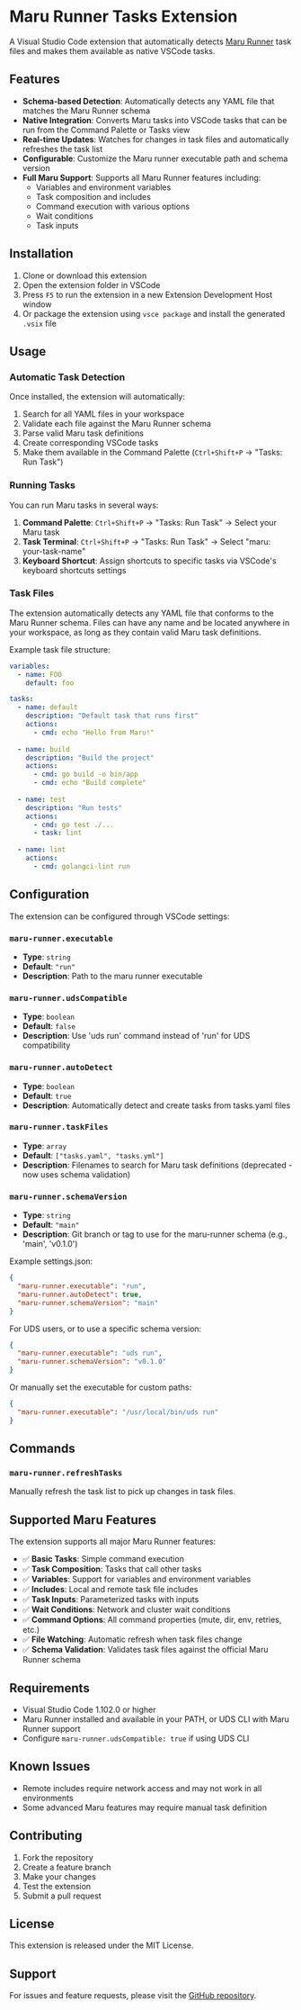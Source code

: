 # Maru Runner Tasks Extension

A Visual Studio Code extension that automatically detects [Maru Runner](https://github.com/defenseunicorns/maru-runner) task files and makes them available as native VSCode tasks.

## Features

- **Schema-based Detection**: Automatically detects any YAML file that matches the Maru Runner schema
- **Native Integration**: Converts Maru tasks into VSCode tasks that can be run from the Command Palette or Tasks view
- **Real-time Updates**: Watches for changes in task files and automatically refreshes the task list
- **Configurable**: Customize the Maru runner executable path and schema version
- **Full Maru Support**: Supports all Maru Runner features including:
  - Variables and environment variables
  - Task composition and includes
  - Command execution with various options
  - Wait conditions
  - Task inputs

## Installation

1. Clone or download this extension
2. Open the extension folder in VSCode
3. Press `F5` to run the extension in a new Extension Development Host window
4. Or package the extension using `vsce package` and install the generated `.vsix` file

## Usage

### Automatic Task Detection

Once installed, the extension will automatically:
1. Search for all YAML files in your workspace
2. Validate each file against the Maru Runner schema
3. Parse valid Maru task definitions
4. Create corresponding VSCode tasks
5. Make them available in the Command Palette (`Ctrl+Shift+P` → "Tasks: Run Task")

### Running Tasks

You can run Maru tasks in several ways:

1. **Command Palette**: `Ctrl+Shift+P` → "Tasks: Run Task" → Select your Maru task
2. **Task Terminal**: `Ctrl+Shift+P` → "Tasks: Run Task" → Select "maru: your-task-name"
3. **Keyboard Shortcut**: Assign shortcuts to specific tasks via VSCode's keyboard shortcuts settings

### Task Files

The extension automatically detects any YAML file that conforms to the Maru Runner schema. Files can have any name and be located anywhere in your workspace, as long as they contain valid Maru task definitions.

Example task file structure:
```yaml
variables:
  - name: FOO
    default: foo

tasks:
  - name: default
    description: "Default task that runs first"
    actions:
      - cmd: echo "Hello from Maru!"
  
  - name: build
    description: "Build the project"
    actions:
      - cmd: go build -o bin/app
      - cmd: echo "Build complete"
  
  - name: test
    description: "Run tests"
    actions:
      - cmd: go test ./...
      - task: lint
  
  - name: lint
    actions:
      - cmd: golangci-lint run
```

## Configuration

The extension can be configured through VSCode settings:

### `maru-runner.executable`
- **Type**: `string`
- **Default**: `"run"`
- **Description**: Path to the maru runner executable

### `maru-runner.udsCompatible`
- **Type**: `boolean`
- **Default**: `false`
- **Description**: Use 'uds run' command instead of 'run' for UDS compatibility

### `maru-runner.autoDetect`
- **Type**: `boolean`
- **Default**: `true`
- **Description**: Automatically detect and create tasks from tasks.yaml files

### `maru-runner.taskFiles`
- **Type**: `array`
- **Default**: `["tasks.yaml", "tasks.yml"]`
- **Description**: Filenames to search for Maru task definitions (deprecated - now uses schema validation)

### `maru-runner.schemaVersion`
- **Type**: `string`
- **Default**: `"main"`
- **Description**: Git branch or tag to use for the maru-runner schema (e.g., 'main', 'v0.1.0')

Example settings.json:
```json
{
  "maru-runner.executable": "run",
  "maru-runner.autoDetect": true,
  "maru-runner.schemaVersion": "main"
}
```

For UDS users, or to use a specific schema version:
```json
{
  "maru-runner.executable": "uds run",
  "maru-runner.schemaVersion": "v0.1.0"
}
```

Or manually set the executable for custom paths:
```json
{
  "maru-runner.executable": "/usr/local/bin/uds run"
}
```

## Commands

### `maru-runner.refreshTasks`
Manually refresh the task list to pick up changes in task files.

## Supported Maru Features

The extension supports all major Maru Runner features:

- ✅ **Basic Tasks**: Simple command execution
- ✅ **Task Composition**: Tasks that call other tasks
- ✅ **Variables**: Support for variables and environment variables
- ✅ **Includes**: Local and remote task file includes
- ✅ **Task Inputs**: Parameterized tasks with inputs
- ✅ **Wait Conditions**: Network and cluster wait conditions
- ✅ **Command Options**: All command properties (mute, dir, env, retries, etc.)
- ✅ **File Watching**: Automatic refresh when task files change
- ✅ **Schema Validation**: Validates task files against the official Maru Runner schema

## Requirements

- Visual Studio Code 1.102.0 or higher
- Maru Runner installed and available in your PATH, or UDS CLI with Maru Runner support
- Configure `maru-runner.udsCompatible: true` if using UDS CLI

## Known Issues

- Remote includes require network access and may not work in all environments
- Some advanced Maru features may require manual task definition

## Contributing

1. Fork the repository
2. Create a feature branch
3. Make your changes
4. Test the extension
5. Submit a pull request

## License

This extension is released under the MIT License.

## Support

For issues and feature requests, please visit the [GitHub repository](https://github.com/your-repo/maru-runner-vscode).
